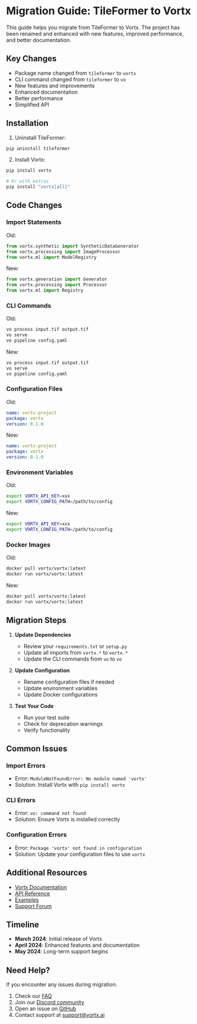 # Migration Guide: TileFormer to Vortx

This guide helps you migrate from TileFormer to Vortx. The project has been renamed and enhanced with new features, improved performance, and better documentation.

## Key Changes

- Package name changed from `tileformer` to `vortx`
- CLI command changed from `tileformer` to `vo`
- New features and improvements
- Enhanced documentation
- Better performance
- Simplified API

## Installation

1. Uninstall TileFormer:
```bash
pip uninstall tileformer
```

2. Install Vortx:
```bash
pip install vortx

# Or with extras
pip install "vortx[all]"
```

## Code Changes

### Import Statements

Old:
```python
from vortx.synthetic import SyntheticDataGenerator
from vortx.processing import ImageProcessor
from vortx.ml import ModelRegistry
```

New:
```python
from vortx.generation import Generator
from vortx.processing import Processor
from vortx.ml import Registry
```

### CLI Commands

Old:
```bash
vo process input.tif output.tif
vo serve
vo pipeline config.yaml
```

New:
```bash
vo process input.tif output.tif
vo serve
vo pipeline config.yaml
```

### Configuration Files

Old:
```yaml
name: vortx-project
package: vortx
version: 0.1.0
```

New:
```yaml
name: vortx-project
package: vortx
version: 0.1.0
```

### Environment Variables

Old:
```bash
export VORTX_API_KEY=xxx
export VORTX_CONFIG_PATH=/path/to/config
```

New:
```bash
export VORTX_API_KEY=xxx
export VORTX_CONFIG_PATH=/path/to/config
```

### Docker Images

Old:
```bash
docker pull vortx/vortx:latest
docker run vortx/vortx:latest
```

New:
```bash
docker pull vortx/vortx:latest
docker run vortx/vortx:latest
```

## Migration Steps

1. **Update Dependencies**
   - Review your `requirements.txt` or `setup.py`
   - Update all imports from `vortx.*` to `vortx.*`
   - Update the CLI commands from `vo` to `vo`

2. **Update Configuration**
   - Rename configuration files if needed
   - Update environment variables
   - Update Docker configurations

3. **Test Your Code**
   - Run your test suite
   - Check for deprecation warnings
   - Verify functionality

## Common Issues

### Import Errors
- Error: `ModuleNotFoundError: No module named 'vortx'`
- Solution: Install Vortx with `pip install vortx`

### CLI Errors
- Error: `vo: command not found`
- Solution: Ensure Vortx is installed correctly

### Configuration Errors
- Error: `Package 'vortx' not found in configuration`
- Solution: Update your configuration files to use `vortx`

## Additional Resources

- [Vortx Documentation](https://vortx.ai/docs)
- [API Reference](https://vortx.ai/docs/api)
- [Examples](https://vortx.ai/docs/examples)
- [Support Forum](https://github.com/vortx-ai/vortx/discussions)

## Timeline

- **March 2024**: Initial release of Vortx
- **April 2024**: Enhanced features and documentation
- **May 2024**: Long-term support begins

## Need Help?

If you encounter any issues during migration:
1. Check our [FAQ](https://vortx.ai/docs/faq)
2. Join our [Discord community](https://discord.gg/vortx)
3. Open an issue on [GitHub](https://github.com/vortx-ai/vortx/issues)
4. Contact support at support@vortx.ai 